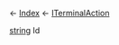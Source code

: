 ← [Index](Api-Index) ← [ITerminalAction](Sandbox.ModAPI.Interfaces.ITerminalAction)

[string](System.String) Id